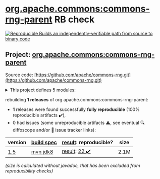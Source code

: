 [org.apache.commons:commons-rng-parent](https://central.sonatype.com/artifact/org.apache.commons/commons-rng-parent/versions) RB check
=======

[![Reproducible Builds](https://reproducible-builds.org/images/logos/rb.svg) an independently-verifiable path from source to binary code](https://reproducible-builds.org/)

## Project: [org.apache.commons:commons-rng-parent](https://central.sonatype.com/artifact/org.apache.commons/commons-rng-parent/versions)

Source code: [https://github.com/apache/commons-rng.git](https://github.com/apache/commons-rng.git)

<details><summary>This project defines 5 modules:</summary>

* [org.apache.commons:commons-rng-client-api](https://search.maven.org/artifact/org.apache.commons/commons-rng-client-api/)
* [org.apache.commons:commons-rng-core](https://search.maven.org/artifact/org.apache.commons/commons-rng-core/)
* [org.apache.commons:commons-rng-parent](https://search.maven.org/artifact/org.apache.commons/commons-rng-parent/)
* [org.apache.commons:commons-rng-sampling](https://search.maven.org/artifact/org.apache.commons/commons-rng-sampling/)
* [org.apache.commons:commons-rng-simple](https://search.maven.org/artifact/org.apache.commons/commons-rng-simple/)
</details>

rebuilding **1 releases** of org.apache.commons:commons-rng-parent:
- **1** releases were found successfully **fully reproducible** (100% reproducible artifacts :heavy_check_mark:),
- 0 had issues (some unreproducible artifacts :warning:, see eventual :mag: diffoscope and/or :memo: issue tracker links):

| version | [build spec](/BUILDSPEC.md) | [result](https://reproducible-builds.org/docs/jvm/): reproducible? | size |
| -- | --------- | ------ | -- |
| [1.5](https://search.maven.org/artifact/org.apache.commons/commons-rng-parent/1.5/pom) | [mvn jdk8](rng-1.5.buildspec) | [result](commons-rng-parent-1.5.buildinfo): [22 :heavy_check_mark: ](commons-rng-parent-1.5.buildcompare) | 2.1M |

<i>(size is calculated without javadoc, that has been excluded from reproducibility checks)</i>
